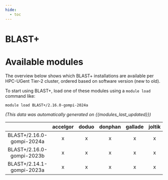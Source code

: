 ```yaml
---
hide:
  - toc
---
```


BLAST+
======

# Available modules


The overview below shows which BLAST+ installations are available per HPC-UGent Tier-2 cluster, ordered based on software version (new to old).

To start using BLAST+, load one of these modules using a `module load` command like:

```shell
module load BLAST+/2.16.0-gompi-2024a
```

*(This data was automatically generated on {{modules_last_updated}})*

| |accelgor|doduo|donphan|gallade|joltik|litleo|shinx|
| :---: | :---: | :---: | :---: | :---: | :---: | :---: | :---: |
|BLAST+/2.16.0-gompi-2024a|x|x|x|x|x|x|x|
|BLAST+/2.16.0-gompi-2023b|x|x|x|x|x|x|x|
|BLAST+/2.14.1-gompi-2023a|x|x|x|x|x|x|x|
